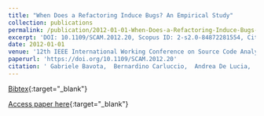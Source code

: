 ```yaml
---
title: "When Does a Refactoring Induce Bugs? An Empirical Study"
collection: publications
permalink: /publication/2012-01-01-When-Does-a-Refactoring-Induce-Bugs-An-Empirical-Study
excerpt: 'DOI: 10.1109/SCAM.2012.20, Scopus ID: 2-s2.0-84872281554, Cited by: 60'
date: 2012-01-01
venue: '12th IEEE International Working Conference on Source Code Analysis and Manipulation, SCAM 2012, Riva del Garda, Italy, September 23-24, 2012'
paperurl: 'https://doi.org/10.1109/SCAM.2012.20'
citation: ' Gabriele Bavota,  Bernardino Carluccio,  Andrea De Lucia,  Massimiliano Di Penta,  Rocco Oliveto,  Orazio Strollo, &quot;When Does a Refactoring Induce Bugs? An Empirical Study.&quot; 12th IEEE International Working Conference on Source Code Analysis and Manipulation, SCAM 2012, Riva del Garda, Italy, September 23-24, 2012, 2012.'
---
```

[Bibtex](https://dblp.org/rec/bib/conf/scam/BavotaCLPOS12){:target="_blank"}

[Access paper here](https://doi.org/10.1109/SCAM.2012.20){:target="_blank"}
